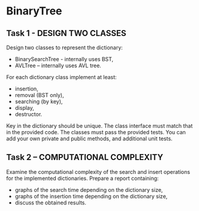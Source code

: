 # BinaryTree

## Task 1 - DESIGN TWO CLASSES
Design two classes to represent the dictionary:
* BinarySearchTree - internally uses BST,
* AVLTree – internally uses AVL tree.

For each dictionary class implement at least:
* insertion,
* removal (BST only),
* searching (by key),
* display,
* destructor.

Key in the dictionary should be unique.
The class interface must match that in the provided code.
The classes must pass the provided tests. You can add your own private and public methods, and additional unit tests.

## Task 2 – COMPUTATIONAL COMPLEXITY
Examine the computational complexity of the search and insert operations for the implemented dictionaries. Prepare a report containing:
* graphs of the search time depending on the dictionary size,
* graphs of the insertion time depending on the dictionary size,
* discuss the obtained results.



